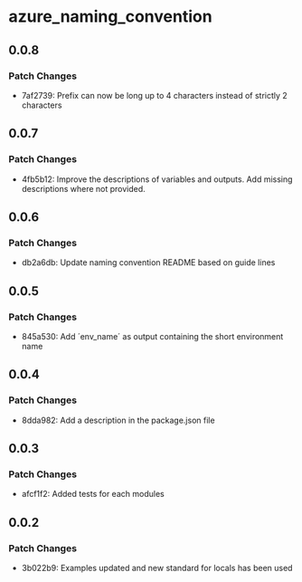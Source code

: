 # azure_naming_convention

## 0.0.8

### Patch Changes

- 7af2739: Prefix can now be long up to 4 characters instead of strictly 2 characters

## 0.0.7

### Patch Changes

- 4fb5b12: Improve the descriptions of variables and outputs. Add missing descriptions where not provided.

## 0.0.6

### Patch Changes

- db2a6db: Update naming convention README based on guide lines

## 0.0.5

### Patch Changes

- 845a530: Add ´env_name´ as output containing the short environment name

## 0.0.4

### Patch Changes

- 8dda982: Add a description in the package.json file

## 0.0.3

### Patch Changes

- afcf1f2: Added tests for each modules

## 0.0.2

### Patch Changes

- 3b022b9: Examples updated and new standard for locals has been used
